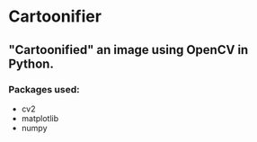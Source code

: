 # Cartoonifier
## "Cartoonified" an image using OpenCV in Python.
### Packages used:
- cv2
- matplotlib
- numpy
